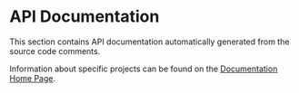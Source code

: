 # API Documentation

This section contains API documentation automatically generated from the source code comments.

Information about specific projects can be found on the [Documentation Home Page](/fhir-codegen/index.md).